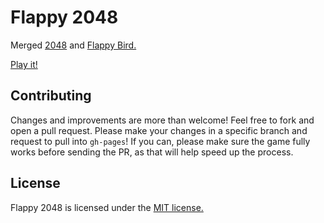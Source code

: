 # Flappy 2048
Merged [2048](http://gabrielecirulli.github.io/2048/) and [Flappy Bird.](http://en.wikipedia.org/wiki/Flappy_Bird)

[Play it!](http://hczhcz.github.io/Flappy-2048/)

## Contributing
Changes and improvements are more than welcome! Feel free to fork and open a pull request. Please make your changes in a specific branch and request to pull into `gh-pages`! If you can, please make sure the game fully works before sending the PR, as that will help speed up the process.

## License
Flappy 2048 is licensed under the [MIT license.](https://github.com/gabrielecirulli/2048/blob/master/LICENSE.txt)
